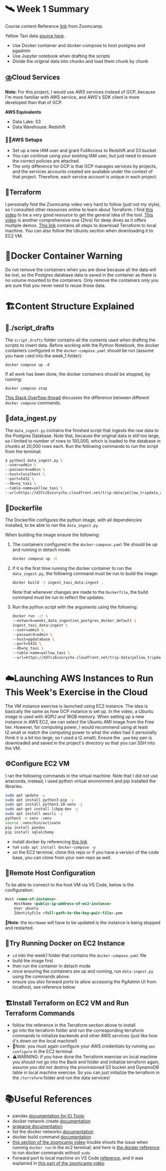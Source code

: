 # :artificial_satellite: Week 1 Summary 
Course content Reference [link](https://dezoomcamp.streamlit.app/Week_1_Introduction_&_Prerequisites) from Zoomcamp.

Yellow Taxi data [source here](https://www.nyc.gov/site/tlc/about/tlc-trip-record-data.page).

- Use Docker container and docker-compose to host postgres and pgadmin
- Use Jupyter notebook when drafting the scripts
- Divide the original data into chunks and load them chunk by chunk
  
## ⛈️Cloud Services
**Note:** For this project, I would use AWS services instead of GCP, because I'm more familiar with AWS service, and AWS's SDK client is more developed than that of GCP.

**AWS Equivalents**
- Data Lake: S3
- Data Warehouse: Redshift
  
### 👨‍💻AWS Setups
- Set up a new IAM user and grant FullAccess to Redshift and S3 bucket
- You can continue using your existing IAM user, but just need to ensure the correct policies are attached
- The only difference for GCP is that GCP manages services by projects, and the services accounts created are available under the context of that project. Therefore, each service account is unique in each project.

## 🌮Terraform

I personally find the Zoomcamp video very hard to follow (just not my style), so I consulted other resources online to learn about Terraform.
I find [this video](https://youtu.be/l5k1ai_GBDE?feature=shared) to be a very good resource to get the general idea of the tool.
[This video](https://youtu.be/7xngnjfIlK4?feature=shared) is another comprehensive one (2hrs) for deep dives as it offers multiple demos.
[This link](https://developer.hashicorp.com/terraform/tutorials/aws-get-started/install-cli) contains all steps to download Terraform to local machine. You can also follow the Ubuntu section when downloading it to EC2 VM.


# 💖Docker Container Warning

Do not remove the containers when you are done because all the data will be lost, as the Postgres database data is saved in the container as there is no volume mounted to the containers. Only remove the containers only you are sure that you never need to reuse those data.
  
# 🏗️Content Structure Explained

## 📂./script_drafts

The `script_drafts` folder contains all the contents used when drafting the scripts to insert data. Before working with the Python Notebook, the docker containers configured in the `docker-compose.yaml` should be run (assume you have `cd`ed into the week_1 folder):

`docker compose up -d`


If all work has been done, the docker containers should be stopped, by running:

`docker compose stop`

[This Stack Overflow thread](https://stackoverflow.com/questions/46428420/docker-compose-up-down-stop-start-difference) discusses the difference between different `docker compose` commands.

## 🐍data_ingest.py
The `data_ingest.py` contains the finished script that ingests the raw data to the Postgres Database.
Note that, because the original data is still too large, so I limited to number of rows to 100,000, which is loaded to the database in chunks at 20,000 rows each.
Run the following commands to run the script from the terminal:

```bash
$ python3 data_ingest.py \
--user=admin \
--password=admin \
--host=localhost \
--port=5432 \
--db=ny_taxi \
--table-name=yellow_taxi \
--url=https://d37ci6vzurychx.cloudfront.net/trip-data/yellow_tripdata_2023-09.parquet
```
## 🐳Dockerfile
The Dockerfile configures the python image, with all dependencies installed, to be able to run the `data_ingest.py`.

When building the image ensure the following:

1. The containers configured in the `docker-compose.yaml` file should be up and running in detach mode.

    ```bash
    docker compose up -d
    ```
2. If it is the first time running the docker container to run the `data_ingest.py`, the following command must be run to build the image:

    ```bash
    docker build -t ingest_taxi_data:ingest .
    ```
    Note that whenever changes are made to the `Dockerfile`, the build command must be run to reflect the updates.

3. Run the python script with the arguments using the following:
    ```bash
    docker run -it \
    --network=week1_data_ingestion_postgres_docker_default \
    ingest_taxi_data:ingest \
    --user=admin \
    --password=admin \
    --host=pgdatabase \
    --port=5432 \
    --db=ny_taxi \
    --table-name=yellow_taxi \
    --url=https://d37ci6vzurychx.cloudfront.net/trip-data/yellow_tripdata_2023-09.parquet
    ```
# ☁️Launching AWS Instances to Run This Week's Exercise in the Cloud
The VM instance exercise is launched using EC2 instance. The idea is basically the same as how GCP instance is set up.
In the video, a Ubuntu image is used with 4GPU and 16GB memory. When setting up a new instance in AWS EC2, we can select the Ubuntu AMI image from the Free tier. However, for computing power, I would recommend using at least t2.small or match the computing power to what the video had (I personally think it is a bit too large, so I used a t2.small).
Ensure the `.pem` key pair is downloaded and saved in the project's directory so that you can SSH into the VM.

## ⚙️Configure EC2 VM
I ran the following commands in the virtual machine. Note that I did not use anaconda, instead, I used python virtual environment and pip installed the libraries.
```bash
sudo apt update -y
sudo apt install python3-pip -y
sudo apt install python3.10-venv -y
sudo apt-get install libpq-dev -y
sudo apt install awscli -y
python3 -m venv .venv
source .venv/bin/activate
pip install pandas
pip install sqlalchemy
```
- install docker by referencing [this link](https://docs.docker.com/engine/install/ubuntu/)
- run `sudo apt install docker-compose -y`
- on the EC2 terminal, clone this repo or if you have a version of the code base, you can clone from your own repo as well.

## 🧰Remote Host Configuration

To be able to connect to the host VM via VS Code, below is the configuration:

```markdown
Host <name-of-instance>
    HostName <public-ip-address-of-ec2-instance>
    User ubuntu
    IdentityFile <full-path-to-the-key-pair-file>.pem
```
🔴**Note**: the `HostName` will have to be updated is the instance is being stopped and restarted.

## 🏃Try Running Docker on EC2 Instance
- `cd` into the week1 folder that contains the `docker-compose.yaml` file
- build the image first
- then run the container in detach mode
- once ensuring the containers are up and running, run `data-ingest.py` using the commands above.
- ensure you also forward ports to allow accessing the PgAdmin UI from localhost, see reference below

## 🏗️Install Terraform on EC2 VM and Run Terraform Commands
- follow the reference in the Terraform section above to install
- go into the terraform folder and run the corresponding terraform commands to initialize backends and other AWS services (just like how it's down on the local machine!)
- 🚫Note: you must again configure your AWS credentials by running `aws configure` in the EC2 terminal
- ⚠️WARNING: if you have done the Terraform exercise on local machine you should not go into the Back end folder and initialize terraform again, assume you did not destroy the provinsioned S3 bucket and DynamoDB table in local machine exercise. So you can just initialize the terraform in the `/terraform` folder and run the data services!

# 📚Useful References

- pandas [documentation for IO Tools](https://pandas.pydata.org/pandas-docs/version/0.14.1/io.html#sql-queries)
- docker network create [documentation](https://docs.docker.com/engine/reference/commandline/network_create/)
- [argparse documentation](https://docs.python.org/3/library/argparse.html)
- list the docker networks [documentation](https://docs.docker.com/engine/reference/commandline/network_ls/)
- docker build command [documentation](https://docs.docker.com/engine/reference/commandline/build/)
- [this section of the zoomcamp video](https://youtu.be/ae-CV2KfoN0?feature=shared&t=1282) trouble shoots the issue when running `docker run` in the ec2 terminal; and here is [the docker reference](https://docs.docker.com/engine/install/linux-postinstall/) to run docker commands without `sudo`
- Forward port to local machine on VS Code [reference](https://code.visualstudio.com/docs/editor/port-forwarding#:~:text=How%20to%20use%20local%20port%20forwarding,-First%2C%20you%20need&text=Then%2C%20navigate%20to%20the%20Ports,above%20command%20is%20port%203000.), and it was explained in [this part of the zoomcamp video](https://youtu.be/ae-CV2KfoN0?feature=shared)